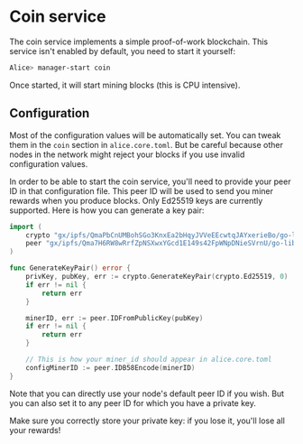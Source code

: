 # Coin service

The coin service implements a simple proof-of-work blockchain.
This service isn't enabled by default, you need to start it yourself:

```bash
Alice> manager-start coin
```

Once started, it will start mining blocks (this is CPU intensive).

## Configuration

Most of the configuration values will be automatically set.
You can tweak them in the `coin` section in `alice.core.toml`.
But be careful because other nodes in the network might reject your blocks if you use invalid configuration values.

In order to be able to start the coin service, you'll need to provide your peer ID in that configuration file.
This peer ID will be used to send you miner rewards when you produce blocks.
Only Ed25519 keys are currently supported. Here is how you can generate a key pair:

```go
import (
    crypto "gx/ipfs/QmaPbCnUMBohSGo3KnxEa2bHqyJVVeEEcwtqJAYxerieBo/go-libp2p-crypto"
    peer "gx/ipfs/Qma7H6RW8wRrfZpNSXwxYGcd1E149s42FpWNpDNieSVrnU/go-libp2p-peer"
)

func GenerateKeyPair() error {
    privKey, pubKey, err := crypto.GenerateKeyPair(crypto.Ed25519, 0)
    if err != nil {
        return err
    }

    minerID, err := peer.IDFromPublicKey(pubKey)
    if err != nil {
        return err
    }

    // This is how your miner_id should appear in alice.core.toml
    configMinerID := peer.IDB58Encode(minerID)
}
```

Note that you can directly use your node's default peer ID if you wish.
But you can also set it to any peer ID for which you have a private key.

Make sure you correctly store your private key: if you lose it, you'll lose all your rewards!
